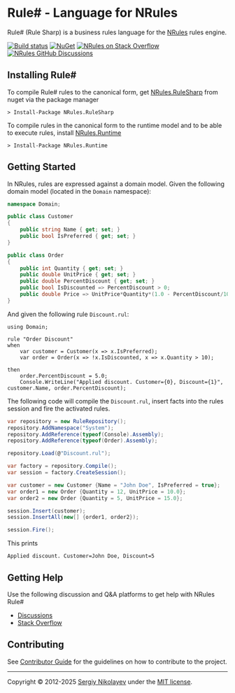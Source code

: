 # Rule# - Language for NRules

Rule# (Rule Sharp) is a business rules language for the [NRules](https://github.com/NRules/NRules) rules engine.

[![Build status](https://img.shields.io/appveyor/build/NRules/NRules-Language)](https://ci.appveyor.com/project/NRules/NRules-Language) [![NuGet](https://img.shields.io/nuget/v/NRules.RuleSharp)](https://nuget.org/packages/NRules.RuleSharp) [![NRules on Stack Overflow](https://img.shields.io/stackexchange/stackoverflow/t/nrules)](http://stackoverflow.com/questions/tagged/nrules) [![NRules GitHub Discussions](https://img.shields.io/github/discussions/NRules/NRules)](https://github.com/NRules/NRules/discussions)

## Installing Rule#

To compile Rule# rules to the canonical form, get [NRules.RuleSharp](https://www.nuget.org/packages/NRules.RuleSharp) from nuget via the package manager
```console
> Install-Package NRules.RuleSharp
```

To compile rules in the canonical form to the runtime model and to be able to execute rules, install [NRules.Runtime](https://www.nuget.org/packages/NRules.Runtime)
```console
> Install-Package NRules.Runtime
```

## Getting Started

In NRules, rules are expressed against a domain model.
Given the following domain model (located in the ```Domain``` namespace):

```c#
namespace Domain;

public class Customer
{
    public string Name { get; set; }
    public bool IsPreferred { get; set; }
}

public class Order
{
    public int Quantity { get; set; }
    public double UnitPrice { get; set; }
    public double PercentDiscount { get; set; }
    public bool IsDiscounted => PercentDiscount > 0;
    public double Price => UnitPrice*Quantity*(1.0 - PercentDiscount/100.0);
}
```

And given the following rule ```Discount.rul```:

```
using Domain;

rule "Order Discount"
when
    var customer = Customer(x => x.IsPreferred);
    var order = Order(x => !x.IsDiscounted, x => x.Quantity > 10);
    
then
    order.PercentDiscount = 5.0;
    Console.WriteLine("Applied discount. Customer={0}, Discount={1}", customer.Name, order.PercentDiscount);
```

The following code will compile the ```Discount.rul```, insert facts into the rules session and fire the activated rules.

```c#
var repository = new RuleRepository();
repository.AddNamespace("System");
repository.AddReference(typeof(Console).Assembly);
repository.AddReference(typeof(Order).Assembly);

repository.Load(@"Discount.rul");

var factory = repository.Compile();
var session = factory.CreateSession();

var customer = new Customer {Name = "John Doe", IsPreferred = true};
var order1 = new Order {Quantity = 12, UnitPrice = 10.0};
var order2 = new Order {Quantity = 5, UnitPrice = 15.0};

session.Insert(customer);
session.InsertAll(new[] {order1, order2});

session.Fire();
```

This prints
```console
Applied discount. Customer=John Doe, Discount=5
```

## Getting Help

Use the following discussion and Q&A platforms to get help with NRules Rule#

- [Discussions](https://github.com/NRules/NRules/discussions)
- [Stack Overflow](https://stackoverflow.com/questions/tagged/nrules)

## Contributing

See [Contributor Guide](https://github.com/NRules/NRules/blob/main/CONTRIBUTING.md) for the guidelines on how to contribute to the project.

---
Copyright &copy; 2012-2025 [Sergiy Nikolayev](https://github.com/snikolayev) under the [MIT license](LICENSE.txt).
